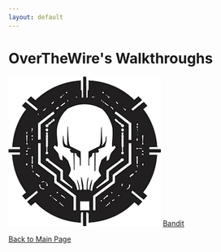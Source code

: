 ```yaml
---
layout: default
---
```

# OverTheWire's Walkthroughs
![Bandit-Thumbnail](/assets/imgs/otw/bandit/bandit_thumb.jpg)
[Bandit](./Bandit.md)

[Back to Main Page](../)

